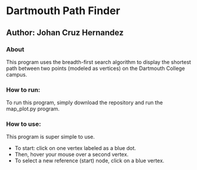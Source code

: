 # Dartmouth Path Finder
## Author: Johan Cruz Hernandez
### About
This program uses the breadth-first search algorithm to display the shortest path between two points (modeled as vertices) on the Dartmouth College campus.
### How to run:
To run this program, simply download the repository and run the map_plot.py program.
### How to use:
This program is super simple to use.
- To start: click on one vertex labeled as a blue dot.
- Then, hover your mouse over a second vertex. 
- To select a new reference (start) node, click on a blue vertex.
